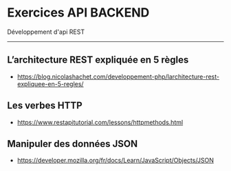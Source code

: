 # Exercices API BACKEND

Développement d'api REST 

---

## L’architecture REST expliquée en 5 règles

- https://blog.nicolashachet.com/developpement-php/larchitecture-rest-expliquee-en-5-regles/

## Les verbes HTTP 

- https://www.restapitutorial.com/lessons/httpmethods.html 

## Manipuler des données JSON

- https://developer.mozilla.org/fr/docs/Learn/JavaScript/Objects/JSON
